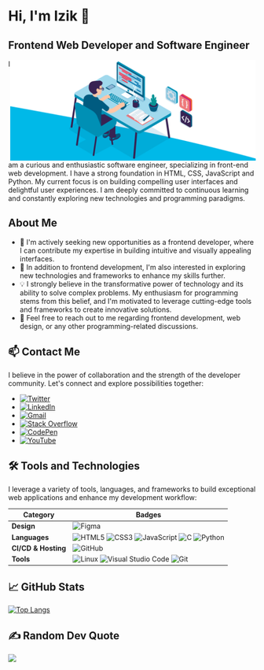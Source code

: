 # Hi, I'm Izik 👋
## Frontend Web Developer and Software Engineer


<img align="right" width="500px" src="coding.gif" alt="Profile GIF">

I am a curious and enthusiastic software engineer, specializing in front-end web development. I have a strong foundation in HTML, CSS, JavaScript and Python. My current focus is on building compelling user interfaces and delightful user experiences. I am deeply committed to continuous learning and constantly exploring new technologies and programming paradigms.

## About Me

- 💼 I'm actively seeking new opportunities as a frontend developer, where I can contribute my expertise in building intuitive and visually appealing interfaces.
- 🌱 In addition to frontend development, I'm also interested in exploring new technologies and frameworks to enhance my skills further.
- 💡 I strongly believe in the transformative power of technology and its ability to solve complex problems. My enthusiasm for programming stems from this belief, and I'm motivated to leverage cutting-edge tools and frameworks to create innovative solutions.
- 💬 Feel free to reach out to me regarding frontend development, web design, or any other programming-related discussions.

## 📫 Contact Me

I believe in the power of collaboration and the strength of the developer community. Let's connect and explore possibilities together:

- [![Twitter](https://img.shields.io/badge/twitter-%231DA1F2.svg?&style=for-the-badge&logo=twitter&logoColor=white)](https://twitter.com/izik-adio)
- [![LinkedIn](https://img.shields.io/badge/LinkedIn-0077B5?style=for-the-badge&logo=linkedin&logoColor=white)](https://www.linkedin.com/in/izik-adio/)
- [![Gmail](https://img.shields.io/badge/gmail-D14836?&style=for-the-badge&logo=gmail&logoColor=white)](mailto:adioisaac24@gmail.com)
- [![Stack Overflow](https://img.shields.io/badge/-Stackoverflow-FE7A16?style=for-the-badge&logo=stack-overflow&logoColor=white)](https://stackoverflow.com/users/20093152/zik-tech)
- [![CodePen](https://img.shields.io/badge/Codepen-000000?style=for-the-badge&logo=codepen&logoColor=white)](https://codepen.io/zik-tech)
- [![YouTube](https://img.shields.io/badge/youtube-ff0000?style=for-the-badge&logo=youtube&logoColor=white)](https://www.youtube.com/channel/UCQoK2Mq65niTEahH1QCSghg)

## 🛠️ Tools and Technologies

I leverage a variety of tools, languages, and frameworks to build exceptional web applications and enhance my development workflow:

Category | Badges
--- | ---
**Design**  |  ![Figma](https://img.shields.io/badge/figma-%23F24E1E.svg?style=for-the-badge&logo=figma&logoColor=white)
**Languages**  |  ![HTML5](https://img.shields.io/badge/html5-%23E34F26.svg?style=for-the-badge&logo=html5&logoColor=white) ![CSS3](https://img.shields.io/badge/css3-%231572B6.svg?style=for-the-badge&logo=css3&logoColor=white) ![JavaScript](https://img.shields.io/badge/javascript-%23323330.svg?style=for-the-badge&logo=javascript&logoColor=%23F7DF1E) ![C](https://img.shields.io/badge/c-%2300599C.svg?style=for-the-badge&logo=c&logoColor=white) ![Python](https://img.shields.io/badge/python-%2314354C.svg?style=for-the-badge&logo=python&logoColor=white)
**CI/CD & Hosting**   | ![GitHub](https://img.shields.io/badge/github-%23121011.svg?style=for-the-badge&logo=github&logoColor=white)  
**Tools**  |  ![Linux](https://img.shields.io/badge/Linux-FCC624?style=for-the-badge&logo=linux&logoColor=black) ![Visual Studio Code](https://img.shields.io/badge/VisualStudioCode-0078d7.svg?style=for-the-badge&logo=visual-studio-code&logoColor=white) ![Git](https://img.shields.io/badge/Git-F05032?style=for-the-badge&logo=git&logoColor=white)


## 📈 GitHub Stats

[![Top Langs](https://github-readme-stats.vercel.app/api/top-langs/?username=izik-adio)](https://github.com/anuraghazra/github-readme-stats)


## ✍️ Random Dev Quote

![](https://quotes-github-readme.vercel.app/api?type=horizontal&theme=dark)
